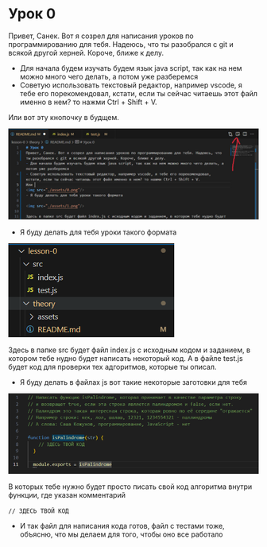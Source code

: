 # Урок 0
Привет, Санек. Вот я созрел для написания уроков по программированию для тебя. Надеюсь, что ты разобрался с git и всякой другой херней. Короче, ближе к делу.
- Для начала будем изучать будем язык java script, так как на нем можно много чего делать, а потом уже разберемся
- Советую использовать текстовый редактор, например vscode, я тебе его порекомендовал, кстати, если ты сейчас читаешь этот файл именно в нем? то нажми Ctrl + Shift + V.

Или вот эту кнопочку в будщем.

<img src="./assets/0.png"/>

- Я буду делать для тебя уроки такого формата

<img src="./assets/1.png"/>

Здесь в папке src будет файл index.js с исходным кодом и заданием, в котором тебе нудно будет написать некоторый код.
А в файле test.js будет код для проверки тех адгоритмов, которые ты описал.

- Я буду делать в файлах js вот такие некоторые заготовки для тебя

<img src="./assets/2.png"/>

В которых тебе нужно будет просто писать свой код алгоритма внутри функции, где указан комментарий 

```// ЗДЕСЬ ТВОЙ КОД```

- И так файл для написания кода готов, файл с тестами тоже, объясню, что мы делаем для того, чтобы оно все работало
